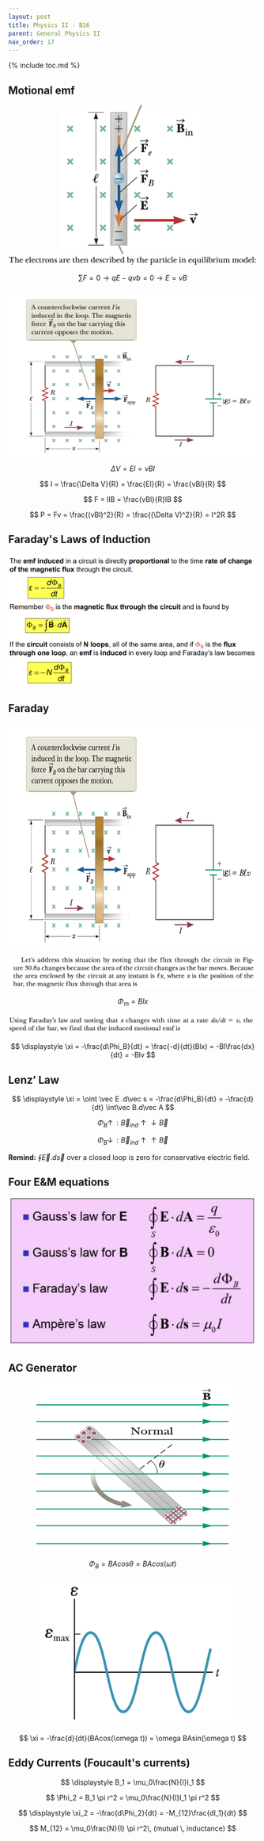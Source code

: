 ```yaml
---
layout: post
title: Physics II - B16
parent: General Physics II
nav_order: 17
---
```


{% include toc.md %}

## Motional emf
<center><img src = "4Ogh9n5.png" width = 300 height = 300></center>

<center><img src = "5EHsBrw.png" width = 600 heigth = 300></center>

$$
\displaystyle \sum F = 0 \to qE - qvb = 0 \to E = vB
$$

<center><img src = "uF0Weib.png"></center>

$$
\Delta V = El = vBl
$$

$$
I = \frac{\Delta V}{R} = \frac{El}{R} = \frac{vBl}{R}
$$

$$
F = IlB = \frac{vBl}{R}lB
$$

$$
P = Fv = \frac{(vBl)^2}{R} = \frac{(\Delta V)^2}{R} = I^2R
$$

## Faraday's Laws of Induction
![](3zaNxci.png)

## Faraday
<center><img src = "uF0Weib.png" width = 600 height = 450></center>
<br>
<center><img src = "2QmJjae.png"></center>

$$
\displaystyle \Phi_m = Blx
$$

<center><img src = "gBgsBZE.png"></center>

$$
\displaystyle \xi = -\frac{d\Phi_B}{dt} = \frac{-d}{dt}(Blx) = -Bl\frac{dx}{dt} = -Blv
$$

## Lenz’ Law

$$
\displaystyle \xi = \oint \vec E .d\vec s = -\frac{d\Phi_B}{dt} = -\frac{d}{dt}
\int\vec B.d\vec A
$$

$$
\Phi_B \uparrow \, : \vec B_{ind} \uparrow \downarrow \vec B
$$

$$
\Phi_B \downarrow \, : \vec B_{ind} \uparrow \uparrow \vec B
$$

**Remind:** $\displaystyle \oint \vec E. d\vec s$ over a closed loop is zero for conservative electric field.


## Four E&M equations
<center><img src = "JwDNFXS.png" width = 500 height = 300></center>

## AC Generator
<center><img src = "BVXBIEt.png" width = 400 height = 340></center>

$$
\displaystyle \Phi_B = BAcos\theta = BAcos(\omega t)
$$

<center><img src = "MIih659.png" width = 400 height = 300></center>

$$
\xi = -\frac{d}{dt}(BAcos(\omega t)) = \omega BAsin(\omega t)
$$

## Eddy Currents (Foucault's currents)

$$
\displaystyle B_1 = \mu_0\frac{N}{l}I_1
$$

$$
\Phi_2 = B_1 \pi r^2 = \mu_0\frac{N}{l}I_1 \pi r^2
$$

$$
\displaystyle \xi_2 = -\frac{d\Phi_2}{dt} = -M_{12}\frac{dI_1}{dt}
$$

$$
M_{12} = \mu_0\frac{N}{l} \pi r^2\, (mutual \, inductance)
$$